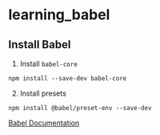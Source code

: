 # learning_babel

## Install Babel

1. Install `babel-core`

`npm install --save-dev babel-core`

2. Install presets

`npm install @babel/preset-env --save-dev`

[Babel Documentation](https://babeljs.io/setup#installation)